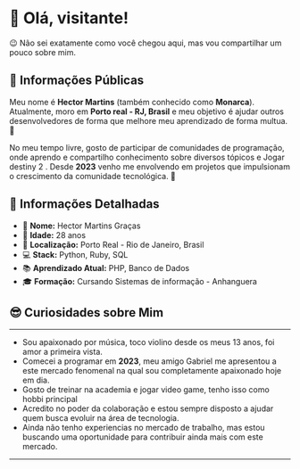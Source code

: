 # 👋 Olá, visitante!

😉 Não sei exatamente como você chegou aqui, mas vou compartilhar um pouco sobre mim. 

## 🌟 Informações Públicas

Meu nome é **Hector Martins** (também conhecido como **Monarca**). Atualmente, moro em **Porto real - RJ, Brasil** e meu objetivo é ajudar outros desenvolvedores de forma que melhore meu aprendizado de forma multua. 🚀

No meu tempo livre, gosto de participar de comunidades de programação, onde aprendo e compartilho conhecimento sobre diversos tópicos e Jogar destiny 2 . Desde **2023** venho me envolvendo em projetos que impulsionam o crescimento da comunidade tecnológica. 🤝

## 📝 Informações Detalhadas

<!-- Coloque suas informações pessoais que você deseja compartilhar -->

- 👤 **Nome:** Hector Martins Graças   
- 🎂 **Idade:** 28 anos   
- 📍 **Localização:** Porto Real - Rio de Janeiro, Brasil   
- 💻 **Stack:** Python, Ruby, SQL   
- 📚 **Aprendizado Atual:** PHP, Banco de Dados   
- 🎓 **Formação:** Cursando Sistemas de informação - Anhanguera      

## 😎 Curiosidades sobre Mim
---

<!-- Coloque alguma curiosidade pra mostrar que você não é só código -->

-  Sou apaixonado por música, toco violino desde os meus 13 anos, foi amor a primeira vista. 
-  Comecei a programar em **2023**, meu amigo Gabriel me apresentou a este mercado fenomenal na qual sou completamente apaixonado hoje em dia.
- Gosto de treinar na academia e jogar video game, tenho isso como hobbi principal   
-  Acredito no poder da colaboração e estou sempre disposto a ajudar quem busca evoluir na área de tecnologia.   
-  Ainda não tenho experiencias no mercado de trabalho, mas estou buscando uma oportunidade para contribuir ainda mais com este mercado.   

---
